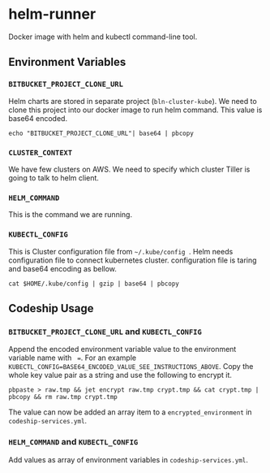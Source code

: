 # helm-runner
Docker image with helm and kubectl command-line tool.

## Environment Variables

### `BITBUCKET_PROJECT_CLONE_URL`

Helm charts are stored in separate project (```bln-cluster-kube```). We need to clone this project into our docker image to run helm command. This value is base64 encoded.
```
echo "BITBUCKET_PROJECT_CLONE_URL"| base64 | pbcopy
```

### `CLUSTER_CONTEXT`

We have few clusters on AWS. We need to specify which cluster Tiller is going to talk to helm client.

### `HELM_COMMAND`

This is the command we are running.

### `KUBECTL_CONFIG`

This is Cluster configuration file from ```~/.kube/config ```. Helm needs configuration file to connect kubernetes cluster. configuration file is taring and base64 encoding as bellow.
```
cat $HOME/.kube/config | gzip | base64 | pbcopy
```

## Codeship Usage

### `BITBUCKET_PROJECT_CLONE_URL` and `KUBECTL_CONFIG`

Append the encoded environment variable value to the environment variable name with ` =`. For an example `KUBECTL_CONFIG=BASE64_ENCODED_VALUE_SEE_INSTRUCTIONS_ABOVE`. Copy the whole key value pair as a string and use the following to encrypt it.

```
pbpaste > raw.tmp && jet encrypt raw.tmp crypt.tmp && cat crypt.tmp | pbcopy && rm raw.tmp crypt.tmp
```
The value can now be added an array item to a `encrypted_environment` in `codeship-services.yml`.

### `HELM_COMMAND` and `KUBECTL_CONFIG`

Add values as array of environment variables in `codeship-services.yml`.
